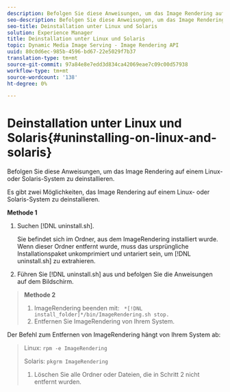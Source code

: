 ```yaml
---
description: Befolgen Sie diese Anweisungen, um das Image Rendering auf einem Linux- oder Solaris-System zu deinstallieren.
seo-description: Befolgen Sie diese Anweisungen, um das Image Rendering auf einem Linux- oder Solaris-System zu deinstallieren.
seo-title: Deinstallation unter Linux und Solaris
solution: Experience Manager
title: Deinstallation unter Linux und Solaris
topic: Dynamic Media Image Serving - Image Rendering API
uuid: 80c0d6ec-985b-4596-bd67-22e5029f7b37
translation-type: tm+mt
source-git-commit: 97a84e8e7edd3d834ca42069eae7c09c00d57938
workflow-type: tm+mt
source-wordcount: '138'
ht-degree: 0%

---
```



# Deinstallation unter Linux und Solaris{#uninstalling-on-linux-and-solaris}

Befolgen Sie diese Anweisungen, um das Image Rendering auf einem Linux- oder Solaris-System zu deinstallieren.

Es gibt zwei Möglichkeiten, das Image Rendering auf einem Linux- oder Solaris-System zu deinstallieren.

**Methode 1**

1. Suchen [!DNL uninstall.sh].

   Sie befindet sich im Ordner, aus dem ImageRendering installiert wurde. Wenn dieser Ordner entfernt wurde, muss das ursprüngliche Installationspaket unkomprimiert und untariert sein, um [!DNL uninstall.sh] zu extrahieren.
1. Führen Sie [!DNL uninstall.sh] aus und befolgen Sie die Anweisungen auf dem Bildschirm.

>**Methode 2**
>
>1. ImageRendering beenden mit: ` *[!DNL install_folder]*/bin/ImageRendering.sh stop.`
>1. Entfernen Sie ImageRendering von Ihrem System.

>
>   
Der Befehl zum Entfernen von ImageRendering hängt von Ihrem System ab:
>
>   Linux: `rpm -e ImageRendering`
>
>   Solaris: `pkgrm ImageRendering`
>
>1. Löschen Sie alle Ordner oder Dateien, die in Schritt 2 nicht entfernt wurden.

>



